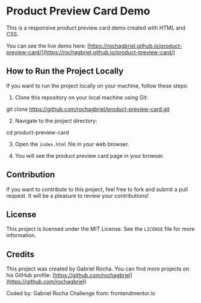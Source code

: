 # Product Preview Card Demo

This is a responsive product preview card demo created with HTML and CSS.

You can see the live demo here: [https://rochagbriel.github.io/product-preview-card/](https://rochagbriel.github.io/product-preview-card/)

## How to Run the Project Locally

If you want to run the project locally on your machine, follow these steps:

1. Clone this repository on your local machine using Git:

git clone https://github.com/rochagbriel/product-preview-card.git

2. Navigate to the project directory:

cd product-preview-card

3. Open the `index.html` file in your web browser.

4. You will see the product preview card page in your browser.

## Contribution

If you want to contribute to this project, feel free to fork and submit a pull request. It will be a pleasure to review your contributions!

## License

This project is licensed under the MIT License. See the `LICENSE` file for more information.

## Credits

This project was created by Gabriel Rocha. You can find more projects on his GitHub profile: [https://github.com/rochagbriel](https://github.com/rochagbriel)

Coded by: Gabriel Rocha
Challenge from: frontendmentor.io
